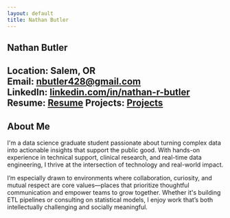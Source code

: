 ```yaml
---
layout: default
title: Nathan Butler
---
```


## Nathan Butler

**Location:** Salem, OR  
**Email:** [nbutler428@gmail.com](mailto:nbutler428@gmail.com)  
**LinkedIn:** [linkedin.com/in/nathan-r-butler](https://www.linkedin.com/in/nathan-r-butler/)
**Resume:** [Resume](/resume)
**Projects:** [Projects](/Projects)
---

## About Me

I'm a data science graduate student passionate about turning complex data into actionable insights that support the public good. With hands-on experience in technical support, clinical research, and real-time data engineering, I thrive at the intersection of technology and real-world impact.

I’m especially drawn to environments where collaboration, curiosity, and mutual respect are core values—places that prioritize thoughtful communication and empower teams to grow together. Whether it's building ETL pipelines or consulting on statistical models, I enjoy work that’s both intellectually challenging and socially meaningful.
